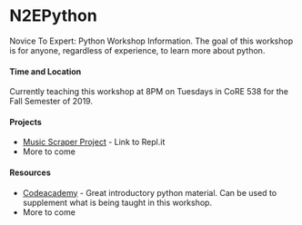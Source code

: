# N2EPython
Novice To Expert: Python Workshop Information. The goal of this workshop is for anyone, regardless of experience, to learn more about python.

#### Time and Location
Currently teaching this workshop at 8PM on Tuesdays in CoRE 538 for the Fall Semester of 2019.

#### Projects
* [Music Scraper Project](https://repl.it/@mgiannella/Music-Scraper-Project-N2E) - Link to Repl.it
* More to come

#### Resources
* [Codeacademy](https://codeacademy.com) - Great introductory python material. Can be used to supplement what is being taught in this workshop.
* More to come
